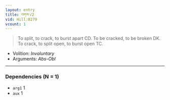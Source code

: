 ```yaml
---
layout: entry
title: འགས་√2
vid: Hill:0279
vcount: 1
---
```

> To split, to crack, to burst apart CD\. To be cracked, to be broken DK\. To crack, to split open, to burst open TC\.

* Volition: _Involuntary_
* Arguments: _Abs-Obl_

---

### Dependencies (N = 1)
* `arg1` 1
* `aux` 1
